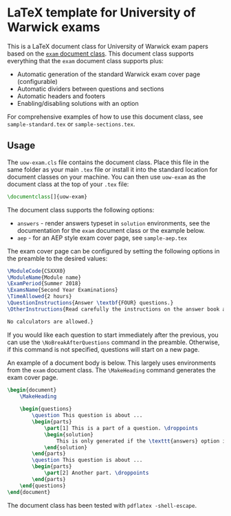 # LaTeX template for University of Warwick exams

This is a LaTeX document class for University of Warwick exam papers based on the [`exam` document class](https://ctan.org/pkg/exam?lang=en). This document class supports everything that the `exam` document class supports plus:

* Automatic generation of the standard Warwick exam cover page (configurable)
* Automatic dividers between questions and sections
* Automatic headers and footers
* Enabling/disabling solutions with an option

For comprehensive examples of how to use this document class, see `sample-standard.tex` or `sample-sections.tex`.

## Usage

The `uow-exam.cls` file contains the document class. Place this file in the same folder as your main `.tex` file or install it into the standard location for document classes on your machine. You can then use `uow-exam` as the document class at the top of your `.tex` file:

```tex
\documentclass[]{uow-exam}
```

The document class supports the following options:

* `answers` - render answers typeset in `solution` environments, see the documentation for the `exam` document class or the example below.
* `aep` - for an AEP style exam cover page, see `sample-aep.tex`

The exam cover page can be configured by setting the following options in the preamble to the desired values:
```tex
\ModuleCode{CSXXX0}
\ModuleName{Module name}
\ExamPeriod{Summer 2018}
\ExamsName{Second Year Examinations}
\TimeAllowed{2 hours}
\QuestionInstructions{Answer \textbf{FOUR} questions.}
\OtherInstructions{Read carefully the instructions on the answer book and make sure that the particulars required are entered on \textbf{each} answer book. \\

No calculators are allowed.}
```
If you would like each question to start immediately after the previous, you can use the `\NoBreakAfterQuestions` command in the preamble. Otherwise, if this command is not specified, questions will start on a new page.

An example of a document body is below. This largely uses environments from the `exam` document class. The `\MakeHeading` command generates the exam cover page.
```tex
\begin{document}
	\MakeHeading
	
	\begin{questions}
		\question This question is about ...
		\begin{parts}
			\part[1] This is a part of a question. \droppoints
			\begin{solution}
				This is only generated if the \texttt{answers} option is specified.
			\end{solution}
		\end{parts}
		\question This question is about ...
		\begin{parts}
			\part[2] Another part. \droppoints
		\end{parts}
	\end{questions}
\end{document}
```
The document class has been tested with `pdflatex -shell-escape`.